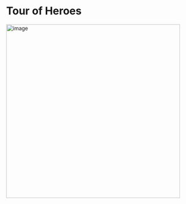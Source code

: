 # Tour of Heroes

<img width="466" alt="image" src="https://user-images.githubusercontent.com/43049943/192175044-ebeb33b4-fce6-40cb-a1e1-2ed1db551c25.png">
